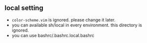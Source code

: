 ## local setting
- `color-scheme.vim` is ignored. please change it later.
- you can available sh/local in every environment. this directory is ignored.
- you can use bashrc/.bashrc.local.bashrc
